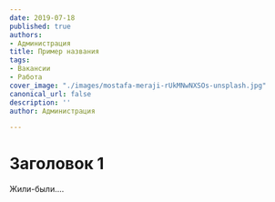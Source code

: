 ```yaml
---
date: 2019-07-18
published: true
authors:
- Администрация
title: Пример названия
tags:
- Вакансии
- Работа
cover_image: "./images/mostafa-meraji-rUkMNwNXSOs-unsplash.jpg"
canonical_url: false
description: ''
author: Администрация

---
```

# Заголовок 1

Жили-были....